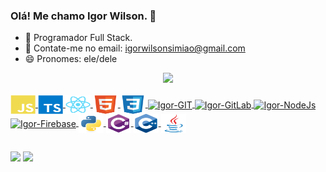 ### Olá! Me chamo Igor Wilson. 👋

- 🌱 Programador Full Stack.
- 💬 Contate-me no email: igorwilsonsimiao@gmail.com
- 😄 Pronomes: ele/dele

<div align="center">
  <a href="https://github.com/Igor0Wilson">
  <img height="200em"  src="https://github-readme-stats.vercel.app/api?username=Igor0Wilson&show_icons=true&theme=dark&include_all_commits=true&count_private=true"/>
</div>

<div style="display: inline_block"><br>
  <img align="center" alt="Igor-Js" height="30" width="40" src="https://raw.githubusercontent.com/devicons/devicon/master/icons/javascript/javascript-plain.svg">
  <img align="center" alt="Igor-Ts" height="30" width="40" src="https://raw.githubusercontent.com/devicons/devicon/master/icons/typescript/typescript-plain.svg">
  <img align="center" alt="Igor-React" height="30" width="40" src="https://raw.githubusercontent.com/devicons/devicon/master/icons/react/react-original.svg">
  <img align="center" alt="Igor-HTML" height="30" width="40" src="https://raw.githubusercontent.com/devicons/devicon/master/icons/html5/html5-original.svg">
  <img align="center" alt="Igor-CSS" height="30" width="40" src="https://raw.githubusercontent.com/devicons/devicon/master/icons/css3/css3-original.svg">
  <img align="center" alt="Igor-GIT" height="30" width="40" src="https://cdn.jsdelivr.net/gh/devicons/devicon/icons/git/git-plain.svg" /> 
  <img align="center" alt="Igor-GitLab" height="30" width="40" src="https://cdn.jsdelivr.net/gh/devicons/devicon/icons/gitlab/gitlab-original-wordmark.svg" />
  <img align="center" alt="Igor-NodeJs" height="30" width="40" src="https://cdn.jsdelivr.net/gh/devicons/devicon/icons/nodejs/nodejs-plain.svg" />
  <img align="center" alt="Igor-Firebase" height="30" width="40" src="https://cdn.jsdelivr.net/gh/devicons/devicon/icons/firebase/firebase-plain.svg" />
  <img align="center" alt="Igor-Python" height="30" width="40" src="https://raw.githubusercontent.com/devicons/devicon/master/icons/python/python-original.svg" />
  <img align="center" alt="Igor-Csharp" height="30" width="40" src="https://raw.githubusercontent.com/devicons/devicon/master/icons/csharp/csharp-original.svg" />
  <img align="center" alt="Igor-Cpp" height="30" width="40" src="https://raw.githubusercontent.com/devicons/devicon/master/icons/cplusplus/cplusplus-original.svg" />
  <img align="center" alt="Igor-Java" height="30" width="40" src="https://raw.githubusercontent.com/devicons/devicon/master/icons/java/java-original.svg" />
</div>

##

<div>
  <a href = "mailto:igorwilsonsimiao@gmail.com"><img src="https://img.shields.io/badge/Gmail-D14836?style=for-the-badge&logo=gmail&logoColor=white"></a>
  <a href="https://www.linkedin.com/in/igor-wilson-2070b1182/" target="_blank"><img src="https://img.shields.io/badge/LinkedIn-0077B5?style=for-the-badge&logo=linkedin&logoColor=white"></a>
</div>

